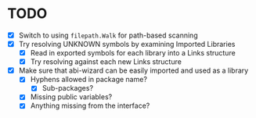 # TODO

- [x] Switch to using `filepath.Walk` for path-based scanning
- [x] Try resolving UNKNOWN symbols by examining Imported Libraries
    - [x] Read in exported symbols for each library into a Links structure
    - [x] Try resolving against each new Links structure
- [x] Make sure that abi-wizard can be easily imported and used as a library
    - [x] Hyphens allowed in package name?
        - [x] Sub-packages?
    - [x] Missing public variables?
    - [x] Anything missing from the interface?
